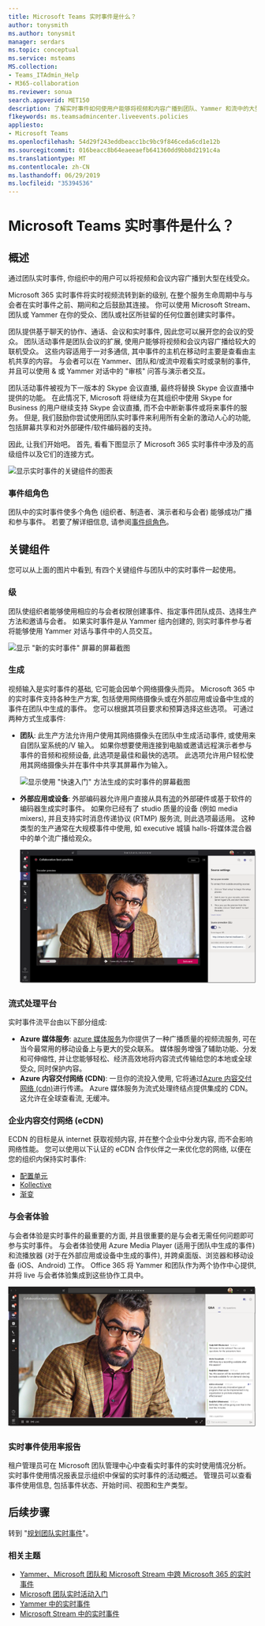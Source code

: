 ```yaml
---
title: Microsoft Teams 实时事件是什么？
author: tonysmith
ms.author: tonysmit
manager: serdars
ms.topic: conceptual
ms.service: msteams
MS.collection:
- Teams_ITAdmin_Help
- M365-collaboration
ms.reviewer: sonua
search.appverid: MET150
description: 了解实时事件如何使用户能够将视频和内容广播到团队、Yammer 和流中的大型在线受众。
f1keywords: ms.teamsadmincenter.liveevents.policies
appliesto:
- Microsoft Teams
ms.openlocfilehash: 54d29f243eddbeacc1bc9bc9f846ceda6cd1e12b
ms.sourcegitcommit: 016beacc8b64eaeeaefb641360dd9bb8d2191c4a
ms.translationtype: MT
ms.contentlocale: zh-CN
ms.lasthandoff: 06/29/2019
ms.locfileid: "35394536"
---
```

# <a name="what-are-microsoft-teams-live-events"></a>Microsoft Teams 实时事件是什么？

## <a name="overview"></a>概述

通过团队实时事件, 你组织中的用户可以将视频和会议内容广播到大型在线受众。 

Microsoft 365 实时事件将实时视频流转到新的级别, 在整个服务生命周期中与与会者在实时事件之前、期间和之后鼓励其连接。 你可以使用 Microsoft Stream、团队或 Yammer 在你的受众、团队或社区所驻留的任何位置创建实时事件。  

团队提供基于聊天的协作、通话、会议和实时事件, 因此您可以展开您的会议的受众。 团队活动事件是团队会议的扩展, 使用户能够将视频和会议内容广播给较大的联机受众。 这些内容适用于一对多通信, 其中事件的主机在移动时主要是查看由主机共享的内容。 与会者可以在 Yammer、团队和/或流中观看实时或录制的事件, 并且可以使用 & 或 Yammer 对话中的 "审核" 问答与演示者交互。 

团队活动事件被视为下一版本的 Skype 会议直播, 最终将替换 Skype 会议直播中提供的功能。 在此情况下, Microsoft 将继续为在其组织中使用 Skype for Business 的用户继续支持 Skype 会议直播, 而不会中断新事件或将来事件的服务。 但是, 我们鼓励你尝试使用团队实时事件来利用所有全新的激动人心的功能, 包括屏幕共享和对外部硬件/软件编码器的支持。 

因此, 让我们开始吧。 首先, 看看下图显示了 Microsoft 365 实时事件中涉及的高级组件以及它们的连接方式。 

![显示实时事件的关键组件的图表](../media/teams-live-events.png  "图表显示实时事件、计划、生产、流平台、经过认证的第三方 eCDN 提供商的关键组件")

### <a name="event-group-roles"></a>事件组角色
团队中的实时事件使多个角色 (组织者、制造者、演示者和与会者) 能够成功广播和参与事件。 若要了解详细信息, 请参阅[事件组角色](https://support.office.com/article/get-started-with-microsoft-teams-live-events-d077fec2-a058-483e-9ab5-1494afda578a?ui=en-US&rs=en-US&ad=US#bkmk_roles)。

## <a name="key-components"></a>关键组件
您可以从上面的图片中看到, 有四个关键组件与团队中的实时事件一起使用。

### <a name="scheduling"></a>级
团队使组织者能够使用相应的与会者权限创建事件、指定事件团队成员、选择生产方法和邀请与会者。 如果实时事件是从 Yammer 组内创建的, 则实时事件参与者将能够使用 Yammer 对话与事件中的人员交互。 

![显示 "新的实时事件" 屏幕的屏幕截图](../media/teams-live-events-schedule.png "显示 \"新建实时事件\" 屏幕以创建和安排新实时事件的屏幕截图")

### <a name="production"></a>生成
视频输入是实时事件的基础, 它可能会因单个网络摄像头而异。 Microsoft 365 中的实时事件支持各种生产方案, 包括使用网络摄像头或在外部应用或设备中生成的事件在团队中生成的事件。 您可以根据其项目要求和预算选择这些选项。 可通过两种方式生成事件:

- **团队**: 此生产方法允许用户使用其网络摄像头在团队中生成活动事件, 或使用来自团队室系统的/V 输入。 如果你想要使用连接到电脑或邀请远程演示者参与事件的音频和视频设备, 此选项是最佳和最快的选项。 此选项允许用户轻松使用其网络摄像头并在事件中共享其屏幕作为输入。 

    ![显示使用 "快速入门" 方法生成的实时事件的屏幕截图](../media/teams-live-events-quick-start.png "屏幕截图显示使用快速入门生产方法生成的实时事件")

- **外部应用或设备**: 外部编码器允许用户直接从具有[流](https://stream.microsoft.com)的外部硬件或基于软件的编码器生成实时事件。 如果你已经有了 studio 质量的设备 (例如 media mixers), 并且支持实时消息传递协议 (RTMP) 服务流, 则此选项最适用。 这种类型的生产通常在大规模事件中使用, 如 executive 城镇 halls-将媒体混合器中的单个流广播给观众。 

    ![显示使用外部应用或设备生成的实时事件的屏幕截图](../media/teams-live-events-external-encoder.png "显示使用外部应用或设备生产方法生成的实时事件的屏幕截图")

### <a name="streaming-platform"></a>流式处理平台
实时事件流平台由以下部分组成:

- **Azure 媒体服务**: [azure 媒体服务](https://docs.microsoft.com/azure/media-services/previous/)为你提供了一种广播质量的视频流服务, 可在当今最常用的移动设备上与更大的受众联系。 媒体服务增强了辅助功能、分发和可伸缩性, 并让您能够轻松、经济高效地将内容流式传输给您的本地或全球受众, 同时保护内容。
- **Azure 内容交付网络 (CDN)**: 一旦你的流投入使用, 它将通过[Azure 内容交付网络 (cdn)](https://docs.microsoft.com/azure/cdn/)进行传递。 Azure 媒体服务为流式处理终结点提供集成的 CDN。 这允许在全球查看流, 无缓冲。

### <a name="enterprise-content-delivery-network-ecdn"></a>企业内容交付网络 (eCDN)
ECDN 的目标是从 internet 获取视频内容, 并在整个企业中分发内容, 而不会影响网络性能。 您可以使用以下认证的 eCDN 合作伙伴之一来优化您的网络, 以便在您的组织内保持实时事件:
- [配置单元](https://www.hivestreaming.com/partners/integration-partners/microsoft/)
- [Kollective](http://www.kollective.com)
- [渐变](http://www.ramp.com)

### <a name="attendee-experience"></a>与会者体验 
与会者体验是实时事件的最重要的方面, 并且很重要的是与会者无需任何问题即可参与实时事件。 与会者体验使用 Azure Media Player (适用于团队中生成的事件) 和流播放器 (对于在外部应用或设备中生成的事件), 并跨桌面版、浏览器和移动设备 (iOS、Android) 工作。 Office 365 将 Yammer 和团队作为两个协作中心提供, 并将 live 与会者体验集成到这些协作工具中。 

![显示实时事件与会者体验的屏幕截图](../media/teams-live-events-attendee.png "显示实时事件与会者体验的屏幕截图")

### <a name="live-event-usage-report"></a>实时事件使用率报告 
租户管理员可在 Microsoft 团队管理中心中查看实时事件的实时使用情况分析。  实时事件使用情况报表显示组织中保留的实时事件的活动概述。  管理员可以查看事件使用信息, 包括事件状态、开始时间、视图和生产类型。  

## <a name="next-steps"></a>后续步骤
转到 "[规划团队实时事件](plan-for-teams-live-events.md)"。

### <a name="related-topics"></a>相关主题
- [Yammer、Microsoft 团队和 Microsoft Stream 中跨 Microsoft 365 的实时事件](https://docs.microsoft.com/stream/live-event-m365)
- [Microsoft 团队实时活动入门](https://support.office.com/article/d077fec2-a058-483e-9ab5-1494afda578a)
- [Yammer 中的实时事件](https://support.office.com/article/live-events-in-yammer-4ece0ee2-c268-4636-bf2a-16e454befe57)
- [Microsoft Stream 中的实时事件](https://docs.microsoft.com/stream/live-event-overview)

 
